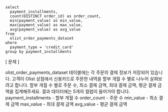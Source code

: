 ```mysql
select
  payment_installments,
  count(DISTINCT order_id) as order_count,
  min(payment_value) as min_value,
  max(payment_value) as max_value,
  avg(payment_value) as avg_value
from
  olist_order_payments_dataset
where
  payment_type = 'credit_card'
group by payment_installments
```

[ 문제 ]
<p>
olist_order_payments_dataset 테이블에는 각 주문의 결제 정보가 저장되어 있습니다.
고객이 Olist 상점에서 신용카드로 주문한 내역을 할부 개월 수 별로 나누어 살펴보려고 합니다. 할부 개월 수 별로 주문 수, 최소 결제 금액, 최대 결제 금액, 평균 결제 금액을 집계해주세요. 결과 데이터에는 5개의 컬럼이 들어가야 합니다.
payment_installments - 할부 개월 수
order_count - 주문 수
min_value - 최소 결제 금액
max_value - 최대 결제 금액
avg_value - 평균 결제 금액
</p>
